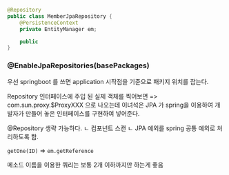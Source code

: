 
```java
@Repository
public class MemberJpaRepository {
	@PersistenceContext
	private EntityManager em;

	public 
}
```

### @EnableJpaRepositories(basePackages)

우선 springboot 를 쓰면 application 시작점을 기준으로 패키지 위치를 잡는다.


Repository 인터페이스에 주입 된 실제 객체를 찍어보면 => com.sun.proxy.$ProxyXXX  으로 나오는데 이녀석은 JPA 가  spring을 이용하여 개발자가 만들어 놓은 인터페이스를 구현하여 넣어준다.

@Repository 생략 가능하다. 
ㄴ 컴포넌트 스캔
ㄴ JPA 예외를 spring 공통 예외로 처리하도록 함.

`getOne(ID)` => `em.getReference`

메소드 이름을 이용한 쿼리는 보통 2개 이하까지만 하는게 좋음